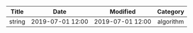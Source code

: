 | Title                | Date             | Modified         | Category          |
|:--------------------:|:----------------:|:----------------:|:-----------------:|
| string            | 2019-07-01 12:00 | 2019-07-01 12:00 | algorithm         |
